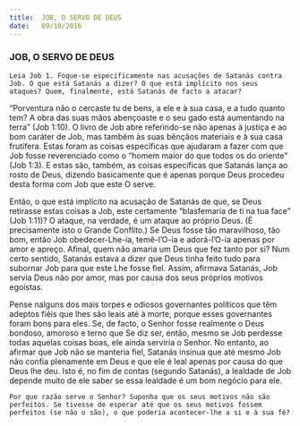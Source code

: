 ```yaml
---
title:  JOB, O SERVO DE DEUS
date:   09/10/2016
---
```


### JOB, O SERVO DE DEUS

`Leia Job 1. Foque-se especificamente nas acusações de Satanás contra Job. O que está Satanás a dizer? O que está implícito nos seus ataques? Quem, finalmente, está Satanás de facto a atacar?`

“Porventura não o cercaste tu de bens, a ele e à sua casa, e a tudo quanto tem? A obra das suas mãos abençoaste e o seu gado está aumentando na terra” (Job 1:10). O livro de Job abre referindo-se não apenas à justiça e ao bom caráter de Job, mas também às suas bênçãos materiais e à sua casa frutífera. Estas foram as coisas específicas que ajudaram a fazer com que Job fosse reverenciado como o “homem maior do que todos os do oriente” (Job 1:3). E estas são, também, as coisas específicas que Satanás lança ao rosto de Deus, dizendo basicamente que é apenas porque Deus procedeu desta forma com Job que este O serve.

Então, o que está implícito na acusação de Satanás de que, se Deus retirasse estas coisas a Job, este certamente “blasfemaria de ti na tua face” (Job 1:11)? O ataque, na verdade, é um ataque ao próprio Deus. (É precisamente isto o Grande Conflito.) Se Deus fosse tão maravilhoso, tão bom, então Job obedecer-Lhe-ia, temê-l’O-ia e adorá-l’O-ia apenas por amor e apreço. Afinal, quem não amaria um Deus que fez tanto por si? Num certo sentido, Satanás estava a dizer que Deus tinha feito tudo para subornar Job para que este Lhe fosse fiel. Assim, afirmava Satanás, Job servia Deus não por amor, mas por causa dos seus próprios motivos egoístas.

Pense nalguns dos mais torpes e odiosos governantes políticos que têm adeptos fiéis que lhes são leais até à morte, porque esses governantes foram bons para eles. Se, de facto, o Senhor fosse realmente o Deus bondoso, amoroso e terno que Se diz ser, então, mesmo se Job perdesse todas aquelas coisas boas, ele ainda serviria o Senhor. No entanto, ao afirmar que Job não se manteria fiel, Satanás insinua que até mesmo Job não confia plenamente em Deus e que ele é leal apenas por causa do que Deus lhe deu. Isto é, no fim de contas (segundo Satanás), a lealdade de Job depende muito de ele saber se essa lealdade é um bom negócio para ele.

`Por que razão serve o Senhor? Suponha que os seus motivos não são perfeitos. Se tivesse de esperar até que os seus motivos fossem perfeitos (se não o são), o que poderia acontecer-lhe a si e à sua fé?`